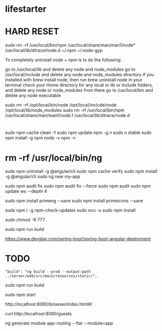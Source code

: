 # lifestarter

# HARD RESET
sudo rm -rf /usr/local/bin/npm /usr/local/share/man/man1/node* /usr/local/lib/dtrace/node.d ~/.npm ~/.node-gyp

To completely uninstall node + npm is to do the following:

go to /usr/local/lib and delete any node and node_modules
go to /usr/local/include and delete any node and node_modules directory
if you installed with brew install node, then run brew uninstall node in your terminal
check your Home directory for any local or lib or include folders, and delete any node or node_modules from there
go to /usr/local/bin and delete any node executable

sudo rm -rf /opt/local/bin/node /opt/local/include/node /opt/local/lib/node_modules
sudo rm -rf /usr/local/bin/npm /usr/local/share/man/man1/node.1 /usr/local/lib/dtrace/node.d

#
sudo npm cache clean -f
sudo npm update npm -g n
sudo n stable
sudo npm install -g npm
node -v
npm -v
# rm -rf /usr/local/bin/ng
sudo npm uninstall -g @angular/cli
sudo npm cache verify 
sudo npm install -g @angular/cli
sudo ng new my-app

sudo npm audit fix
sudo npm audit fix --force
sudo npm audit
sudo npm update ws --depth 4


sudo npm install primeng --save
sudo npm install primeicons --save





sudo npm i -g npm-check-updates
sudo ncu -u
sudo npm install


sudo chmod -R 777 .




sudo npm run build




https://www.devglan.com/spring-boot/spring-boot-angular-deployment

# TODO
    "build": "ng build --prod --output-path ../server/web/src/main/resources/static/",

sudo npm run build

sudo npm start




http://localhost:8080/browser/index.html#/


curl http://localhost:8080/guests





ng generate module app-routing --flat --module=app





